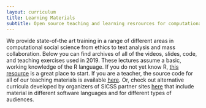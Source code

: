 ```yaml
---
layout: curriculum
title: Learning Materials
subtitle: Open source teaching and learning resrources for computational social science.
---
```


We provide state-of-the art training in a range of different areas in computational social science from ethics to text analysis and mass collaboration. Below you can find archives of all of the videos, slides, code, and teaching exercises used in 2019. These lectures assume a basic, working knowledge of the R language. If you do not yet know R, [this resource](https://education.rstudio.com/) is a great place to start. If you are a teacher, the source code for all of our teaching materials is available [here](https://github.com/compsocialscience/summer-institute/tree/master/2019/materials). Or, check out alternative curricula developed by organizers of SICSS partner sites [here](https://github.com/compsocialscience/summer-institute/blob/master/_data/alternative_curriculum.md) that include material in different software languages and for different types of audiences.